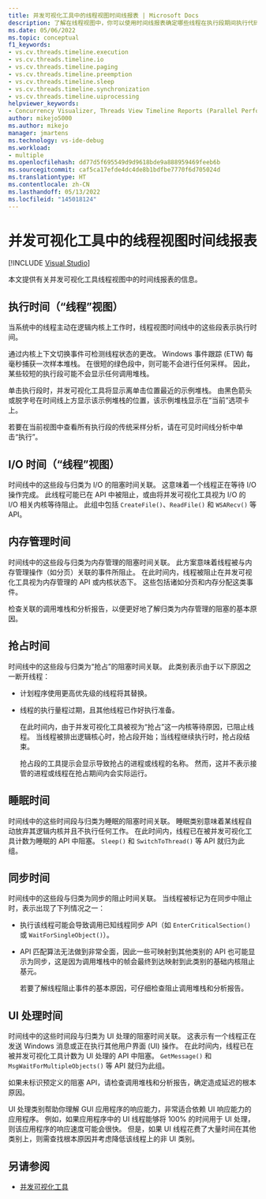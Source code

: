```yaml
---
title: 并发可视化工具中的线程视图时间线报表 | Microsoft Docs
description: 了解在线程视图中，你可以使用时间线报表确定哪些线程在执行段期间执行代码。
ms.date: 05/06/2022
ms.topic: conceptual
f1_keywords:
- vs.cv.threads.timeline.execution
- vs.cv.threads.timeline.io
- vs.cv.threads.timeline.paging
- vs.cv.threads.timeline.preemption
- vs.cv.threads.timeline.sleep
- vs.cv.threads.timeline.synchronization
- vs.cv.threads.timeline.uiprocessing
helpviewer_keywords:
- Concurrency Visualizer, Threads View Timeline Reports (Parallel Performance)
author: mikejo5000
ms.author: mikejo
manager: jmartens
ms.technology: vs-ide-debug
ms.workload:
- multiple
ms.openlocfilehash: dd77d5f695549d9d9618bde9a888959469feeb6b
ms.sourcegitcommit: caf5ca17efde4dc4de8b1bdfbe7770f6d705024d
ms.translationtype: HT
ms.contentlocale: zh-CN
ms.lasthandoff: 05/13/2022
ms.locfileid: "145018124"
---
```

# <a name="threads-view-timeline-reports-in-the-concurrency-visualizer"></a>并发可视化工具中的线程视图时间线报表

 [!INCLUDE [Visual Studio](~/includes/applies-to-version/vs-windows-only.md)]

 本文提供有关并发可视化工具线程视图中的时间线报表的信息。

## <a name="execution-time-threads-view"></a>执行时间（“线程”视图）

当系统中的线程主动在逻辑内核上工作时，线程视图时间线中的这些段表示执行时间。

 通过内核上下文切换事件可检测线程状态的更改。 Windows 事件跟踪 (ETW) 每毫秒捕获一次样本堆栈。 在很短的绿色段中，则可能不会进行任何采样。 因此，某些较短的执行段可能不会显示任何调用堆栈。

 单击执行段时，并发可视化工具将显示离单击位置最近的示例堆栈。 由黑色箭头或脱字号在时间线上方显示该示例堆栈的位置，该示例堆栈显示在“当前”选项卡上。

 若要在当前视图中查看所有执行段的传统采样分析，请在可见时间线分析中单击“执行”。

## <a name="io-time-threads-view"></a>I/O 时间（“线程”视图）

时间线中的这些段与归类为 I/O 的阻塞时间关联。 这意味着一个线程正在等待 I/O 操作完成。 此线程可能已在 API 中被阻止，或由将并发可视化工具视为 I/O 的 I/O 相关内核等待阻止。 此组中包括 `CreateFile()`、`ReadFile()` 和 `WSARecv()` 等 API。

## <a name="memory-management-time"></a>内存管理时间

时间线中的这些段与归类为内存管理的阻塞时间关联。 此方案意味着线程被与内存管理操作（如分页）关联的事件所阻止。 在此时间内，线程被阻止在并发可视化工具视为内存管理的 API 或内核状态下。 这些包括诸如分页和内存分配这类事件。

 检查关联的调用堆栈和分析报告，以便更好地了解归类为内存管理的阻塞的基本原因。

## <a name="preemption-time"></a>抢占时间

时间线中的这些段与归类为“抢占”的阻塞时间关联。 此类别表示由于以下原因之一断开线程：

- 计划程序使用更高优先级的线程将其替换。

- 线程的执行量程过期，且其他线程已作好执行准备。

  在此时间内，由于并发可视化工具被视为“抢占”这一内核等待原因，已阻止线程。 当线程被排出逻辑核心时，抢占段开始；当线程继续执行时，抢占段结束。

  抢占段的工具提示会显示导致抢占的进程或线程的名称。 然而，这并不表示接管的进程或线程在抢占期间内会实际运行。

## <a name="sleep-time"></a>睡眠时间

时间线中的这些时间段与归类为睡眠的阻塞时间关联。 睡眠类别意味着某线程自动放弃其逻辑内核并且不执行任何工作。 在此时间内，线程已在被并发可视化工具计数为睡眠的 API 中阻塞。 `Sleep()` 和 `SwitchToThread()` 等 API 就归为此组。

## <a name="synchronization-time"></a>同步时间

时间线中的这些段与归类为同步的阻止时间关联。 当线程被标记为在同步中阻止时，表示出现了下列情况之一：

- 执行该线程可能会导致调用已知线程同步 API（如 `EnterCriticalSection()` 或 `WaitForSingleObject()`）。

- API 匹配算法无法做到非常全面，因此一些可映射到其他类别的 API 也可能显示为同步，这是因为调用堆栈中的帧会最终到达映射到此类别的基础内核阻止基元。

  若要了解线程阻止事件的基本原因，可仔细检查阻止调用堆栈和分析报告。

## <a name="ui-processing-time"></a>UI 处理时间

时间线中的这些时间段与归类为 UI 处理的阻塞时间关联。 这表示有一个线程正在发送 Windows 消息或正在执行其他用户界面 (UI) 操作。 在此时间内，线程已在被并发可视化工具计数为 UI 处理的 API 中阻塞。 `GetMessage()` 和 `MsgWaitForMultipleObjects()` 等 API 就归为此组。

 如果未标识预定义的阻塞 API，请检查调用堆栈和分析报告，确定造成延迟的根本原因。

 UI 处理类别帮助你理解 GUI 应用程序的响应能力，非常适合依赖 UI 响应能力的应用程序。 例如，如果应用程序中的 UI 线程能够将 100% 的时间用于 UI 处理，则该应用程序的响应速度可能会很快。 但是，如果 UI 线程花费了大量时间在其他类别上，则需查找根本原因并考虑降低该线程上的非 UI 类别。

## <a name="see-also"></a>另请参阅

- [并发可视化工具](../profiling/concurrency-visualizer.md)
